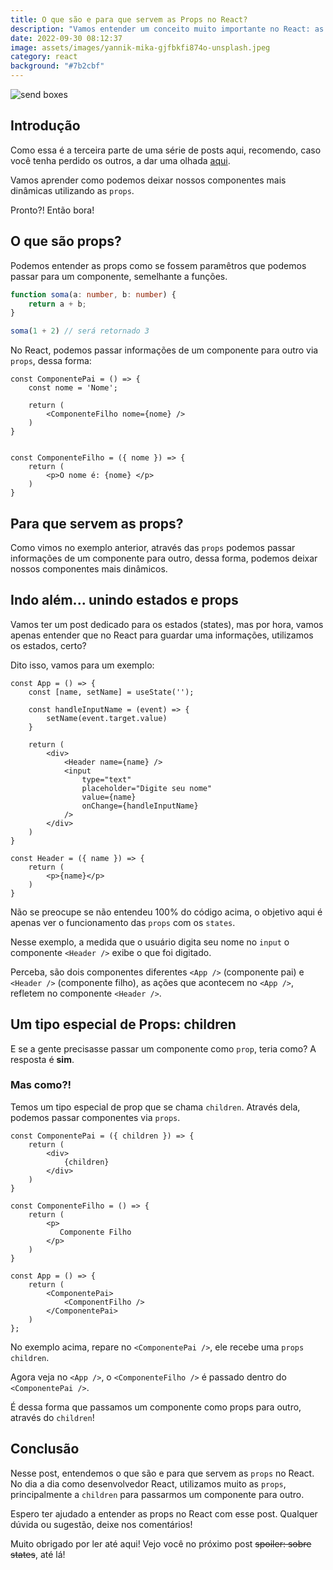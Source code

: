 ```yaml
---
title: O que são e para que servem as Props no React?
description: "Vamos entender um conceito muito importante no React: as Props"
date: 2022-09-30 08:12:37
image: assets/images/yannik-mika-gjfbkfi874o-unsplash.jpeg
category: react
background: "#7b2cbf"
---
```

![send boxes](assets/images/yannik-mika-gjfbkfi874o-unsplash.jpeg "send boxes")



## Introdução

Como essa é a terceira parte de uma série de posts aqui, recomendo, caso você tenha perdido os outros, a dar uma olhada [aqui](https://www.devjuniorplus.com.br/o-que-são-componentes-no-react-part-2/).

Vamos aprender como podemos deixar nossos componentes mais dinâmicas utilizando as `props`.

Pronto?! Então bora!

## O que são props?

Podemos entender as props como se fossem paramêtros que podemos passar para um componente, semelhante a funções.

```typescript
function soma(a: number, b: number) {
    return a + b;
}

soma(1 + 2) // será retornado 3
```

No React, podemos passar informações de um componente para outro via `props`, dessa forma:

```tsx
const ComponentePai = () => {
    const nome = 'Nome';

    return (
        <ComponenteFilho nome={nome} />
    )
}


const ComponenteFilho = ({ nome }) => {
    return (
        <p>O nome é: {nome} </p>
    )
}
```

## Para que servem as props?

Como vimos no exemplo anterior, através das `props` podemos passar informações de um componente para outro, dessa forma, podemos deixar nossos componentes mais dinâmicos.

## Indo além... unindo estados e props

Vamos ter um post dedicado para os estados (states), mas por hora, vamos apenas entender que no React para guardar uma informações, utilizamos os estados, certo?

Dito isso, vamos para um exemplo:

```tsx
const App = () => {
    const [name, setName] = useState('');

    const handleInputName = (event) => {
        setName(event.target.value)
    }

    return (
        <div>
            <Header name={name} />
            <input 
                type="text" 
                placeholder="Digite seu nome" 
                value={name} 
                onChange={handleInputName}
            />
        </div>                
    )
}

const Header = ({ name }) => {
    return (
        <p>{name}</p>
    )
}
```

Não se preocupe se não entendeu 100% do código acima, o objetivo aqui é apenas ver o funcionamento das `props` com os `states`. 

Nesse exemplo, a medida que o usuário digita seu nome no `input` o componente `<Header />` exibe o que foi digitado. 

Perceba, são dois componentes diferentes `<App />` (componente pai) e `<Header />` (componente filho), as ações que acontecem no `<App />`, refletem no componente `<Header />`.

## Um tipo especial de Props: children

E se a gente precisasse passar um componente como `prop`, teria como? A resposta é **sim**.

### Mas como?!

Temos um tipo especial de prop que se chama `children`. Através dela, podemos passar componentes via `props`.

```tsx
const ComponentePai = ({ children }) => {
    return (
        <div>
            {children}
        </div>
    )
}

const ComponenteFilho = () => {
    return (
        <p>
           Componente Filho
        </p>
    )
}

const App = () => {
    return (
        <ComponentePai>
            <ComponentFilho />    
        </ComponentePai>
    )
};
```

No exemplo acima, repare no `<ComponentePai />`, ele recebe uma `props children`.

Agora veja no `<App />`, o `<ComponenteFilho />` é passado dentro do `<ComponentePai />`. 

É dessa forma que passamos um componente como props para outro, através do `children`!

## Conclusão

Nesse post, entendemos o que são e para que servem as `props` no React. No dia a dia como desenvolvedor React, utilizamos muito as `props`, principalmente a `children` para passarmos um componente para outro.

Espero ter ajudado a entender as props no React com esse post. Qualquer dúvida ou sugestão, deixe nos comentários! 

Muito obrigado por ler até aqui! Vejo você no próximo post ~~spoiler: sobre states~~, até lá!